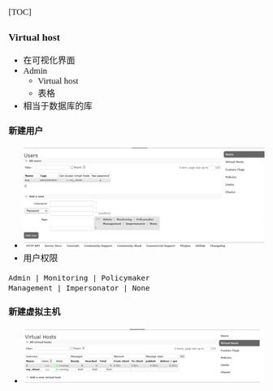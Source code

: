 <span  style="font-family: Simsun,serif; font-size: 17px; ">

[TOC]

### Virtual host

- 在可视化界面
- Admin
    - Virtual host
    - 表格
- 相当于数据库的库

#### 新建用户

- ![](./pic/06.%20新建用户.jpg)
- 用户权限
~~~
Admin | Monitoring | Policymaker
Management | Impersonator | None
~~~

#### 新建虚拟主机

- ![](./pic/06.%20新建主机.jpg)

</span> 